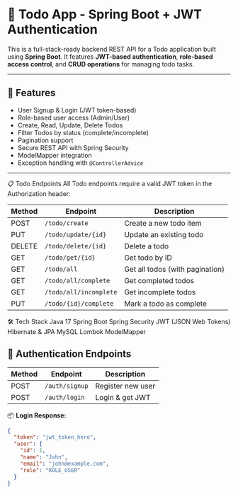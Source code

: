 # 📝 Todo App - Spring Boot + JWT Authentication

This is a full-stack-ready backend REST API for a Todo application built using **Spring Boot**. It features **JWT-based authentication**, **role-based access control**, and **CRUD operations** for managing todo tasks.

---

## 🚀 Features

- User Signup & Login (JWT token-based)
- Role-based user access (Admin/User)
- Create, Read, Update, Delete Todos
- Filter Todos by status (complete/incomplete)
- Pagination support
- Secure REST API with Spring Security
- ModelMapper integration
- Exception handling with `@ControllerAdvice`

---


📋 Todo Endpoints
All Todo endpoints require a valid JWT token in the Authorization header:

| Method | Endpoint               | Description                     |
| ------ | ---------------------- | ------------------------------- |
| POST   | `/todo/create`         | Create a new todo item          |
| PUT    | `/todo/update/{id}`    | Update an existing todo         |
| DELETE | `/todo/delete/{id}`    | Delete a todo                   |
| GET    | `/todo/get/{id}`       | Get todo by ID                  |
| GET    | `/todo/all`            | Get all todos (with pagination) |
| GET    | `/todo/all/complete`   | Get completed todos             |
| GET    | `/todo/all/incomplete` | Get incomplete todos            |
| PUT    | `/todo/{id}/complete`  | Mark a todo as complete         |


🛠 Tech Stack
Java 17
Spring Boot
Spring Security
JWT (JSON Web Tokens)
Hibernate & JPA
MySQL
Lombok
ModelMapper

## 🔐 Authentication Endpoints

| Method | Endpoint        | Description         |
|--------|-----------------|---------------------|
| POST   | `/auth/signup`  | Register new user   |
| POST   | `/auth/login`   | Login & get JWT     |

📦 **Login Response:**
```json
{
  "token": "jwt_token_here",
  "user": {
    "id": 1,
    "name": "John",
    "email": "john@example.com",
    "role": "ROLE_USER"
  }
}





